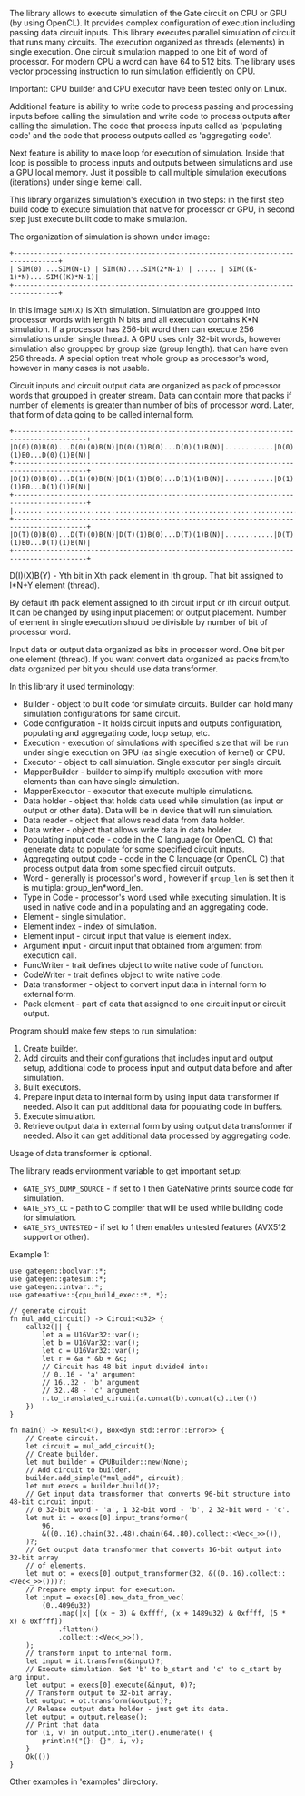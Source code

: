 The library allows to execute simulation of the Gate circuit on CPU or GPU (by using OpenCL).
It provides complex configuration of execution including passing data circuit inputs.
This library executes parallel simulation of circuit that runs many circuits.
The execution organized as threads (elements) in single execution. One circuit simulation
mapped to one bit of word of processor. For modern CPU a word can have 64 to 512 bits.
The library uses vector processing instruction to run simulation efficiently on CPU.

Important: CPU builder and CPU executor have been tested only on Linux.

Additional feature is ability to write code to process passing and processing inputs before
calling the simulation and write code to process outputs after calling the simulation.
The code that process inputs called as 'populating code' and the code that process
outputs called as 'aggregating code'.

Next feature is ability to make loop for execution of simulation. Inside that loop
is possible to process inputs and outputs between simulations and use a GPU local memory.
Just it possible to call multiple simulation executions (iterations) under single
kernel call.

This library organizes simulation's execution in two steps: in the first step build code to
execute simulation that native for processor or GPU, in second step just execute built code
to make simulation.

The organization of simulation is shown under image:
```text
+---------------------------------------------------------------------------------+
| SIM(0)....SIM(N-1) | SIM(N)....SIM(2*N-1) | ..... | SIM((K-1)*N)....SIM((K)*N-1)|
+---------------------------------------------------------------------------------+
```
In this image `SIM(X)` is Xth simulation. Simulation are groupped into processor words
with length N bits and all execution contains K*N simulation. If a processor has
256-bit word then can execute 256 simulations under single thread.
A GPU uses only 32-bit words, however simulation also groupped by group size (group length).
that can have even 256 threads. A special option treat whole group as processor's word,
however in many cases is not usable.

Circuit inputs and circuit output data are organized as pack of processor words that
groupped in greater stream. Data can contain more that packs if number of elements
is greater than number of bits of processor word. Later, that form of data going to be
called internal form.

```text
+----------------------------------------------------------------------------------------+
|D(0)(0)B(0)...D(0)(0)B(N)|D(0)(1)B(0)...D(0)(1)B(N)|............|D(0)(1)B0...D(0)(1)B(N)|
+----------------------------------------------------------------------------------------+
|D(1)(0)B(0)...D(1)(0)B(N)|D(1)(1)B(0)...D(1)(1)B(N)|............|D(1)(1)B0...D(1)(1)B(N)|
+----------------------------------------------------------------------------------------+
|........................................................................................|
+----------------------------------------------------------------------------------------+
|D(T)(0)B(0)...D(T)(0)B(N)|D(T)(1)B(0)...D(T)(1)B(N)|............|D(T)(1)B0...D(T)(1)B(N)|
+----------------------------------------------------------------------------------------+
```
D(I)(X)B(Y) - Yth bit in Xth pack element in Ith group. That bit assigned to I*N+Y element
(thread).

By default ith pack element assigned to ith circuit input or ith circuit output.
It can be changed by using input placement or output placement. Number of element in single
execution should be divisible by number of bit of processor word.

Input data or output data organized as bits in processor word. One bit per one
element (thread). If you want convert data organized as packs from/to data organized per
bit you should use data transformer.

In this library it used terminology:
* Builder - object to built code for simulate circuits. Builder can hold many
  simulation configurations for same circuit.
* Code configuration - It holds circuit inputs and outputs configuration,
  populating and aggregating code, loop setup, etc.
* Execution - execution of simulations with specified size that will be run under
  single execution on GPU (as single execution of kernel) or CPU.
* Executor - object to call simulation. Single executor per single circuit.
* MapperBuilder - builder to simplify multiple execution with more elements
  than can have single simulation.
* MapperExecutor - executor that execute multiple simulations.
* Data holder - object that holds data used while simulation
  (as input or output or other data). Data will be in device that will run simulation.
* Data reader - object that allows read data from data holder.
* Data writer - object that allows write data in data holder.
* Populating input code - code in the C language (or OpenCL C) that generate data to
  populate for some specified circuit inputs.
* Aggregating output code - code in the C language (or OpenCL C) that process output
  data from some specified circuit outputs.
* Word - generally is processor's word , however if `group_len` is set then
  it is multipla: group_len*word_len.
* Type in Code - processor's word used while executing simulation. It is used in native code
  and in a populating and an aggregating code.
* Element - single simulation.
* Element index - index of simulation.
* Element input - circuit input that value is element index.
* Argument input - circuit input that obtained from argument from execution call.
* FuncWriter - trait defines object to write native code of function.
* CodeWriter - trait defines object to write native code.
* Data transformer - object to convert input data in internal form to external form.
* Pack element - part of data that assigned to one circuit input or circuit output.

Program should make few steps to run simulation:
1. Create builder.
2. Add circuits and their configurations that includes input and output setup, additional
   code to process input and output data before and after simulation.
3. Built executors.
4. Prepare input data to internal form by using input data transformer if needed.
   Also it can put additional data for populating code in buffers.
5. Execute simulation.
6. Retrieve output data in external form by using output data transformer if needed.
   Also it can get additional data processed by aggregating code.

Usage of data transformer is optional.

The library reads environment variable to get important setup:
* `GATE_SYS_DUMP_SOURCE` - if set to 1 then GateNative prints source code for simulation.
* `GATE_SYS_CC` - path to C compiler that will be used while building code for simulation.
* `GATE_SYS_UNTESTED` - if set to 1 then enables untested features (AVX512 support or other).

Example 1:
```
use gategen::boolvar::*;
use gategen::gatesim::*;
use gategen::intvar::*;
use gatenative::{cpu_build_exec::*, *};

// generate circuit
fn mul_add_circuit() -> Circuit<u32> {
    call32(|| {
        let a = U16Var32::var();
        let b = U16Var32::var();
        let c = U16Var32::var();
        let r = &a * &b + &c;
        // Circuit has 48-bit input divided into:
        // 0..16 - 'a' argument
        // 16..32 - 'b' argument
        // 32..48 - 'c' argument
        r.to_translated_circuit(a.concat(b).concat(c).iter())
    })
}

fn main() -> Result<(), Box<dyn std::error::Error>> {
    // Create circuit.
    let circuit = mul_add_circuit();
    // Create builder.
    let mut builder = CPUBuilder::new(None);
    // Add circuit to builder.
    builder.add_simple("mul_add", circuit);
    let mut execs = builder.build()?;
    // Get input data transformer that converts 96-bit structure into 48-bit circuit input:
    // 0 32-bit word - 'a', 1 32-bit word - 'b', 2 32-bit word - 'c'.
    let mut it = execs[0].input_transformer(
        96,
        &((0..16).chain(32..48).chain(64..80).collect::<Vec<_>>()),
    )?;
    // Get output data transformer that converts 16-bit output into 32-bit array
    // of elements.
    let mut ot = execs[0].output_transformer(32, &((0..16).collect::<Vec<_>>()))?;
    // Prepare empty input for execution.
    let input = execs[0].new_data_from_vec(
        (0..4096u32)
            .map(|x| [(x + 3) & 0xffff, (x + 1489u32) & 0xffff, (5 * x) & 0xffff])
            .flatten()
            .collect::<Vec<_>>(),
    );
    // transform input to internal form.
    let input = it.transform(&input)?;
    // Execute simulation. Set 'b' to b_start and 'c' to c_start by arg input.
    let output = execs[0].execute(&input, 0)?;
    // Transform output to 32-bit array.
    let output = ot.transform(&output)?;
    // Release output data holder - just get its data.
    let output = output.release();
    // Print that data
    for (i, v) in output.into_iter().enumerate() {
        println!("{}: {}", i, v);
    }
    Ok(())
}
```

Other examples in 'examples' directory.
